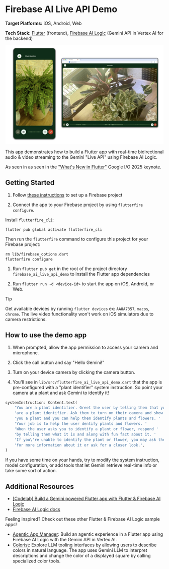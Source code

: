 # Firebase AI Live API Demo
**Target Platforms:** iOS, Android, Web

**Tech Stack:** [Flutter](https://flutter.dev/) (frontend), [Firebase AI Logic](https://firebase.google.com/docs/ai-logic) (Gemini API in Vertex AI for the backend)

![Plant Identifier – Firebase AI Live API Demo App on mobile & web](README/PlantIdentifierHero.png)

This app demonstrates how to build a Flutter app with real-time bidirectional
audio & video streaming to the Gemini "Live API" using Firebase AI Logic.

As seen in  as seen in the 
["What's New in Flutter"](https://youtu.be/v6Rzo5khNE8?si=0316B2O7xDM4Zp4S&t=2278) 
Google I/O 2025 keynote.

## Getting Started

1. Follow [these instructions](https://firebase.google.com/docs/ai-logic/get-started?&api=vertex#set-up-firebase) 
to set up a Firebase project

1. Connect the app to your Firebase project by using `flutterfire configure`.

Install `flutterfire_cli`:

```console
flutter pub global activate flutterfire_cli
```

Then run the `flutterfire` command to configure this project for your Firebase project:

```console
rm lib/firebase_options.dart
flutterfire configure
```

1. Run `flutter pub get` in the root of the project directory `firebase_ai_live_api_demo` to
install the Flutter app dependencies

1. Run `flutter run -d <device-id>` to start the app on iOS, Android, or Web. 

> [!TIP]
> Get available devices by running `flutter devices` ex: `AA8A7357`, `macos`, `chrome`.
> The live video functionality won't work on iOS simulators due to camera restrictions.

## How to use the demo app

1. When prompted, allow the app permission to access your camera and microphone.

1. Click the call button and say "Hello Gemini!" 

2. Turn on your device camera by clicking the camera button.

1. You'll see in `lib/src/flutterfire_ai_live_api_demo.dart` that the app 
is pre-configured with a "plant identifier" system instruction. So point your camera at a plant and ask Gemini to identify it! 

```dart
systemInstruction: Content.text(
    'You are a plant identifier. Greet the user by telling them that you '
    'are a plant identifier. Ask them to turn on their camera and show '
    'you a plant and you can help them identify plants and flowers. '
    'Your job is to help the user dentify plants and flowers. '
    'When the user asks you to identify a plant or flower, respond '
    'by telling them what it is and along with fun fact about it. '
    'If you\'re unable to identify the plant or flower, you may ask the user '
    'for more information about it or ask for a closer look.',
)
``` 

If you have some time on your hands, try to modify the system instruction, 
model configuration, or add tools that let Gemini retrieve real-time info
or take some sort of action.

## Additional Resources
- [[Codelab] Build a Gemini powered Flutter app with Flutter & Firebase AI Logic](https://codelabs.developers.google.com/codelabs/flutter-gemini-colorist)
- [Firebase AI Logic docs](https://firebase.google.com/docs/ai-logic)

Feeling inspired? Check out these other Flutter & Firebase AI Logic sample apps!
- [Agentic App Manager](https://github.com/flutter/demos/tree/main/agentic_app_manager): Build an agentic experience in a Flutter app using Firebase AI Logic with the Gemini API in Vertex AI.
- [Colorist](https://github.com/flutter/demos/tree/main/vertex_ai_firebase_flutter_app): Explore LLM tooling interfaces by allowing users to describe colors in natural language. The app uses Gemini LLM to interpret descriptions and change the color of a displayed square by calling specialized color tools.
